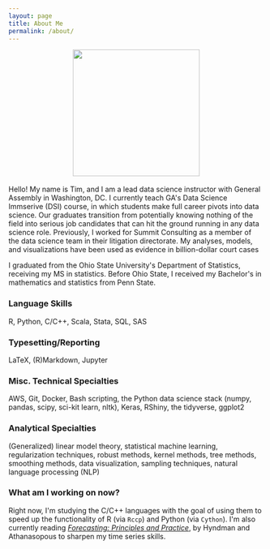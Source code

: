 ```yaml
---
layout: page
title: About Me
permalink: /about/
---
```

<center>
<img src='../images/tim.png' width='250'>
</center>
<br>
Hello!  My name is Tim, and I am a lead data science instructor with General Assembly in Washington, DC. I currently teach GA's Data Science Immserive (DSI) course, in which students make full career pivots into data science. Our graduates transition from potentially knowing nothing of the field into serious job candidates that can hit the ground running in any data science role. Previously, I worked for Summit Consulting as a member of the data science team in their litigation directorate. My analyses, models, and visualizations have been used as evidence in billion-dollar court cases

I graduated from the Ohio State University's Department of Statistics, receiving my MS in statistics. Before Ohio State, I received my Bachelor's in mathematics and statistics from Penn State.

### Language Skills
R, Python, C/C++, Scala, Stata, SQL, SAS

### Typesetting/Reporting
LaTeX, (R)Markdown, Jupyter

### Misc. Technical Specialties
AWS, Git, Docker, Bash scripting, the Python data science stack (numpy, pandas, scipy,
sci-kit learn, nltk), Keras, RShiny, the tidyverse, ggplot2

### Analytical Specialties
(Generalized) linear model theory, statistical machine learning, regularization
techniques, robust methods, kernel methods, tree methods, smoothing methods,
data visualization, sampling techniques, natural language processing (NLP)

### What am I working on now?
Right now, I'm studying the C/C++ languages with the goal of using them to speed up the functionality of R (via `Rccp`) and Python (via `Cython`). I'm also currently reading [_Forecasting: Principles and Practice_](https://otexts.com/fpp2/index.html), by Hyndman and Athanasopous to sharpen my time series skills.
